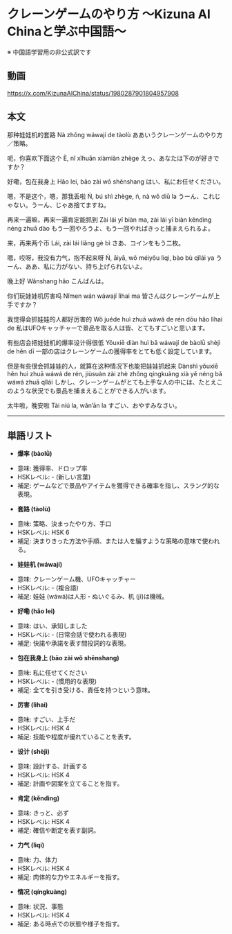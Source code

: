 # クレーンゲームのやり方 〜Kizuna AI Chinaと学ぶ中国語〜
※ 中国語学習用の非公式訳です

## 動画
https://x.com/KizunaAIChina/status/1980287901804957908

## 本文

那种娃娃机的套路
Nà zhǒng wáwají de tàolù
ああいうクレーンゲームのやり方／策略。

呃，你喜欢下面这个
È, nǐ xǐhuān xiàmiàn zhège
えっ、あなたは下のが好きですか？

好嘞，包在我身上
Hǎo lei, bāo zài wǒ shēnshang
はい、私にお任せください。

嗯，不是这个，嗯，那我丢啦
Ń, bú shì zhège, ń, nà wǒ diū la
うーん、これじゃない。うーん、じゃあ捨てますね。

再来一遍嘛，再来一遍肯定能抓到
Zài lái yī biàn ma, zài lái yī biàn kěndìng néng zhuā dào
もう一回やろうよ、もう一回やればきっと捕まえられるよ。

来，再来两个币
Lái, zài lái liǎng gè bì
さあ、コインをもう二枚。

嗯，哎呀，我没有力气，抱不起来呀
Ń, āiyā, wǒ méiyǒu lìqi, bào bù qǐlái ya
うーん、ああ、私に力がない、持ち上げられないよ。

晚上好
Wǎnshang hǎo
こんばんは。

你们玩娃娃机厉害吗
Nǐmen wán wáwají lìhai ma
皆さんはクレーンゲームが上手ですか？

我觉得会抓娃娃的人都好厉害的
Wǒ juéde huì zhuā wáwá de rén dōu hǎo lìhai de
私はUFOキャッチャーで景品を取る人は皆、とてもすごいと思います。

有些店会把娃娃机的爆率设计得很低
Yǒuxiē diàn huì bǎ wáwají de bàolǜ shèjì de hěn dī
一部の店はクレーンゲームの獲得率をとても低く設定しています。

但是有些很会抓娃娃的人，就算在这种情况下也能把娃娃抓起来
Dànshì yǒuxiē hěn huì zhuā wáwá de rén, jiùsuàn zài zhè zhǒng qíngkuàng xià yě néng bǎ wáwá zhuā qǐlái
しかし、クレーンゲームがとても上手な人の中には、たとえこのような状況でも景品を捕まえることができる人がいます。

太牛啦，晚安啦
Tài niú la, wǎn’ān la
すごい、おやすみなさい。

---

## 単語リスト

* **爆率 (bàolǜ)**
- 意味: 獲得率、ドロップ率
- HSKレベル: - (新しい言葉)
- 補足: ゲームなどで景品やアイテムを獲得できる確率を指し、スラング的な表現。

* **套路 (tàolù)**
- 意味: 策略、決まったやり方、手口
- HSKレベル: HSK 6
- 補足: 決まりきった方法や手順、または人を騙すような策略の意味で使われる。

* **娃娃机 (wáwají)**
- 意味: クレーンゲーム機、UFOキャッチャー
- HSKレベル: - (複合語)
- 補足: 娃娃 (wáwá)は人形・ぬいぐるみ、机 (jī)は機械。

* **好嘞 (hǎo lei)**
- 意味: はい、承知しました
- HSKレベル: - (日常会話で使われる表現)
- 補足: 快諾や承諾を表す間投詞的な表現。

* **包在我身上 (bāo zài wǒ shēnshang)**
- 意味: 私に任せてください
- HSKレベル: - (慣用的な表現)
- 補足: 全てを引き受ける、責任を持つという意味。

* **厉害 (lìhai)**
- 意味: すごい、上手だ
- HSKレベル: HSK 4
- 補足: 技能や程度が優れていることを表す。

* **设计 (shèjì)**
- 意味: 設計する、計画する
- HSKレベル: HSK 4
- 補足: 計画や図案を立てることを指す。

* **肯定 (kěndìng)**
- 意味: きっと、必ず
- HSKレベル: HSK 4
- 補足: 確信や断定を表す副詞。

* **力气 (lìqi)**
- 意味: 力、体力
- HSKレベル: HSK 4
- 補足: 肉体的な力やエネルギーを指す。

* **情况 (qíngkuàng)**
- 意味: 状況、事態
- HSKレベル: HSK 4
- 補足: ある時点での状態や様子を指す。
